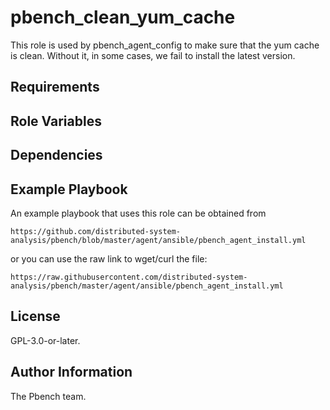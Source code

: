 pbench_clean_yum_cache
==========================

This role is used by pbench_agent_config to make sure that the yum cache is clean. Without it, in some cases, we fail to install the latest version.

Requirements
------------

Role Variables
--------------

Dependencies
------------

Example Playbook
----------------
An example playbook that uses this role can be obtained from

    https://github.com/distributed-system-analysis/pbench/blob/master/agent/ansible/pbench_agent_install.yml

or you can use the raw link to wget/curl the file:

    https://raw.githubusercontent.com/distributed-system-analysis/pbench/master/agent/ansible/pbench_agent_install.yml

License
-------

GPL-3.0-or-later.

Author Information
------------------

The Pbench team.

